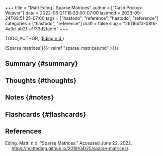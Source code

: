 +++
title = "Matt Eding | Sparse Matrices"
author = ["Cash Prokop-Weaver"]
date = 2022-06-21T18:33:00-07:00
lastmod = 2023-09-24T09:51:25-07:00
tags = ["hastodo", "reference", "hastodo", "reference"]
categories = ["hastodo", "reference"]
draft = false
slug = "26116df3-08f6-4a3d-ab21-c1f33d2facfd"
+++

TODO_AUTHOR, (<a href="#citeproc_bib_item_1">Eding n.d.</a>)

[Sparse matrices]({{< relref "sparse_matrices.md" >}})


## Summary {#summary}


## Thoughts {#thoughts}


## Notes {#notes}


## Flashcards {#flashcards}

## References

<style>.csl-entry{text-indent: -1.5em; margin-left: 1.5em;}</style><div class="csl-bib-body">
  <div class="csl-entry"><a id="citeproc_bib_item_1"></a>Eding, Matt. n.d. “Sparse Matrices.” Accessed June 22, 2022. <a href="https://matteding.github.io/2019/04/25/sparse-matrices/">https://matteding.github.io/2019/04/25/sparse-matrices/</a>.</div>
</div>
